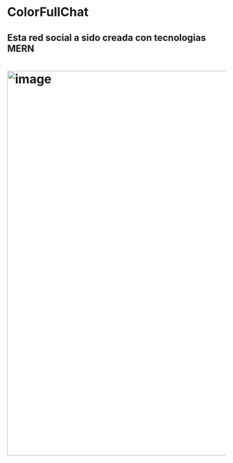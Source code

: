 # ColorFullChat
## Esta red social a sido creada con tecnologias MERN
# <img width="1920" height="888" alt="image" src="https://github.com/user-attachments/assets/6ed3384a-f089-40d3-8a1a-49484cfc839a" />
